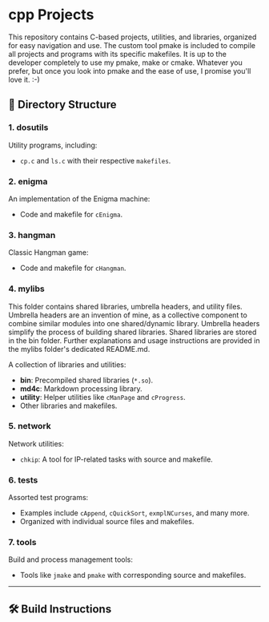 # cpp Projects

This repository contains C-based projects, utilities, and libraries, organized for easy navigation and use. The custom tool pmake is included to compile all projects and programs with its specific makefiles.
It is up to the developer completely to use my pmake, make or cmake. Whatever you prefer, but once you look into pmake and the ease of use, I promise you'll love it. :-)

## 📂 Directory Structure

### 1. **dosutils**
Utility programs, including:
- `cp.c` and `ls.c` with their respective `makefiles`.

### 2. **enigma**
An implementation of the Enigma machine:
- Code and makefile for `cEnigma`.

### 3. **hangman**
Classic Hangman game:
- Code and makefile for `cHangman`.

### 4. **mylibs**
This folder contains shared libraries, umbrella headers, and utility files. Umbrella headers are an invention of mine, as a collective component to combine similar modules into one shared/dynamic library.
Umbrella headers simplify the process of building shared libraries. Shared libraries are stored in the bin folder. Further explanations and usage instructions are provided in the mylibs folder's dedicated README.md.

A collection of libraries and utilities:
- **bin**: Precompiled shared libraries (`*.so`).
- **md4c**: Markdown processing library.
- **utility**: Helper utilities like `cManPage` and `cProgress`.
- Other libraries and makefiles.

### 5. **network**
Network utilities:
- `chkip`: A tool for IP-related tasks with source and makefile.

### 6. **tests**
Assorted test programs:
- Examples include `cAppend`, `cQuickSort`, `exmplNCurses`, and many more.
- Organized with individual source files and makefiles.

### 7. **tools**
Build and process management tools:
- Tools like `jmake` and `pmake` with corresponding source and makefiles.

---

## 🛠 Build Instructions
